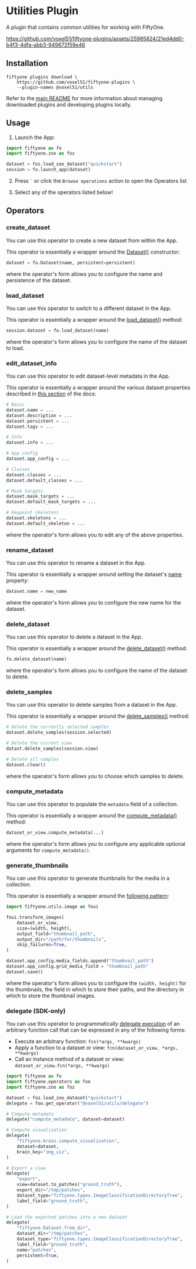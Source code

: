 # Utilities Plugin

A plugin that contains common utilities for working with FiftyOne.

https://github.com/voxel51/fiftyone-plugins/assets/25985824/21ed4dd0-b4f3-4dfa-abb3-949672f59e46

## Installation

```shell
fiftyone plugins download \
    https://github.com/voxel51/fiftyone-plugins \
    --plugin-names @voxel51/utils
```

Refer to the [main README](https://github.com/voxel51/fiftyone-plugins) for
more information about managing downloaded plugins and developing plugins
locally.

## Usage

1.  Launch the App:

```py
import fiftyone as fo
import fiftyone.zoo as foz

dataset = foz.load_zoo_dataset("quickstart")
session = fo.launch_app(dataset)
```

2.  Press `` ` `` or click the `Browse operations` action to open the Operators
    list

3.  Select any of the operators listed below!

## Operators

### create_dataset

You can use this operator to create a new dataset from within the App.

This operator is essentially a wrapper around the
[Dataset()](https://docs.voxel51.com/api/fiftyone.core.dataset.html#fiftyone.core.dataset.Dataset)
constructor:

```py
dataset = fo.Dataset(name, persistent=persistent)
```

where the operator's form allows you to configure the name and persistence of
the dataset.

### load_dataset

You can use this operator to switch to a different dataset in the App.

This operator is essentially a wrapper around the
[load_dataset()](https://docs.voxel51.com/api/fiftyone.core.dataset.html#fiftyone.core.dataset.load_dataset)
method:

```py
session.dataset = fo.load_dataset(name)
```

where the operator's form allows you to configure the name of the dataset to
load.

### edit_dataset_info

You can use this operator to edit dataset-level metadata in the App.

This operator is essentially a wrapper around the various dataset properties
described in
[this section](https://docs.voxel51.com/user_guide/using_datasets.html#datasets)
of the docs:

```py
# Basic
dataset.name = ...
dataset.description = ...
dataset.persistent = ...
dataset.tags = ...

# Info
dataset.info = ...

# App config
dataset.app_config = ...

# Classes
dataset.classes = ...
dataset.default_classes = ...

# Mask targets
dataset.mask_targets = ...
dataset.default_mask_targets = ...

# Keypoint skeletons
dataset.skeletons = ...
dataset.default_skeleton = ...
```

where the operator's form allows you to edit any of the above properties.

### rename_dataset

You can use this operator to rename a dataset in the App.

This operator is essentially a wrapper around setting the dataset's
[name](https://docs.voxel51.com/api/fiftyone.core.dataset.html#fiftyone.core.dataset.Dataset.name)
property:

```py
dataset.name = new_name
```

where the operator's form allows you to configure the new name for the dataset.

### delete_dataset

You can use this operator to delete a dataset in the App.

This operator is essentially a wrapper around the
[delete_dataset()](https://docs.voxel51.com/api/fiftyone.core.dataset.html#fiftyone.core.dataset.delete_dataset)
method:

```py
fo.delete_dataset(name)
```

where the operator's form allows you to configure the name of the dataset to
delete.

### delete_samples

You can use this operator to delete samples from a dataset in the App.

This operator is essentially a wrapper around the
[delete_samples()](https://docs.voxel51.com/api/fiftyone.core.dataset.html#fiftyone.core.dataset.delete_samples)
method:

```py
# Delete the currently selected samples
dataset.delete_samples(session.selected)

# Delete the current view
datast.delete_samples(session.view)

# Delete all samples
dataset.clear()
```

where the operator's form allows you to choose which samples to delete.

### compute_metadata

You can use this operator to populate the `metadata` field of a collection.

This operator is essentially a wrapper around the
[compute_metadata()](https://docs.voxel51.com/api/fiftyone.core.collections.html#fiftyone.core.collections.SampleCollection.compute_metadata)
method:

```py
dataset_or_view.compute_metadata(...)
```

where the operator's form allows you to configure any applicable optional
arguments for `compute_metadata()`.

### generate_thumbnails

You can use this operator to generate thumbnails for the media in a collection.

This operator is essentially a wrapper around the
[following pattern](https://docs.voxel51.com/user_guide/app.html#multiple-media-fields):

```py
import fiftyone.utils.image as foui

foui.transform_images(
    dataset_or_view,
    size=(width, height),
    output_field="thumbnail_path",
    output_dir="/path/for/thumbnails",
    skip_failures=True,
)

dataset.app_config.media_fields.append("thumbnail_path")
dataset.app_config.grid_media_field = "thumbnail_path"
dataset.save()
```

where the operator's form allows you to configure the `(width, height)` for the
thumbnails, the field in which to store their paths, and the directory in which
to store the thumbnail images.

### delegate (SDK-only)

You can use this operator to programmatically
[delegate execution](https://docs.voxel51.com/plugins/using_plugins.html#delegated-operations)
of an arbitrary function call that can be expressed in any of the following
forms:

-   Execute an arbitrary function: `fcn(*args, **kwargs)`
-   Apply a function to a dataset or view:
    `fcn(dataset_or_view, *args, **kwargs)`
-   Call an instance method of a dataset or view:
    `dataset_or_view.fcn(*args, **kwargs)`

```py
import fiftyone as fo
import fiftyone.operators as foo
import fiftyone.zoo as foz

dataset = foz.load_zoo_dataset("quickstart")
delegate = foo.get_operator("@voxel51/utils/delegate")

# Compute metadata
delegate("compute_metadata", dataset=dataset)

# Compute visualization
delegate(
    "fiftyone.brain.compute_visualization",
    dataset=dataset,
    brain_key="img_viz",
)

# Export a view
delegate(
    "export",
    view=dataset.to_patches("ground_truth"),
    export_dir="/tmp/patches",
    dataset_type="fiftyone.types.ImageClassificationDirectoryTree",
    label_field="ground_truth",
)

# Load the exported patches into a new dataset
delegate(
    "fiftyone.Dataset.from_dir",
    dataset_dir="/tmp/patches",
    dataset_type="fiftyone.types.ImageClassificationDirectoryTree",
    label_field="ground_truth",
    name="patches",
    persistent=True,
)
```
